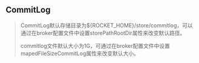 ## CommitLog

> CommitLog默认存储目录为${ROCKET_HOME}/store/commitlog，可以通过在broker配置文件中设置storePathRootDir属性来改变默认路径。  
>
> commitlog文件默认大小为1G，可通过在broker配置文件中设置mapedFileSizeCommitLog属性来改变默认大小。

